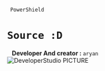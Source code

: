 <code> PowerShield <h1>Source :D </h1> </code>
<b>Developer And creator : </b>
<code>aryan</code><br>
<img src ="http://developer1.ir/Pic/imgexample.jpg" alt ="DeveloperStudio PICTURE" />
